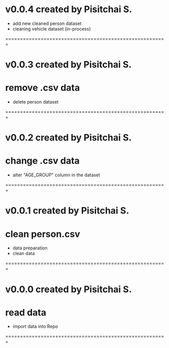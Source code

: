 # v0.0.4 created by Pisitchai S.

- add new cleaned person dataset
- cleaning vehicle dataset (in-process)

=======================================================

# v0.0.3 created by Pisitchai S.

# remove .csv data

- delete person dataset

=======================================================

# v0.0.2 created by Pisitchai S.

# change .csv data

- alter "AGE_GROUP" column in the dataset

=======================================================

# v0.0.1 created by Pisitchai S.

# clean person.csv

- data preparation
- clean data

=======================================================

# v0.0.0 created by Pisitchai S.

# read data

- import data into Repo

=======================================================